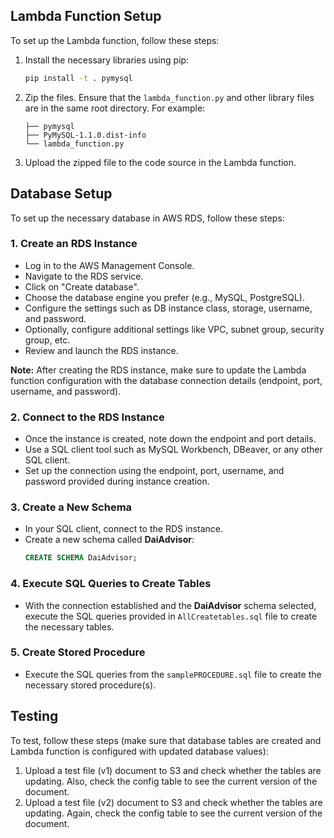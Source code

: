## Lambda Function Setup

To set up the Lambda function, follow these steps:

1. Install the necessary libraries using pip:
    ```bash
    pip install -t . pymysql
    ```

2. Zip the files. Ensure that the `lambda_function.py` and other library files are in the same root directory. For example:
    ```
    ├── pymysql
    ├── PyMySQL-1.1.0.dist-info
    └── lambda_function.py
    ```

3. Upload the zipped file to the code source in the Lambda function.

## Database Setup

To set up the necessary database in AWS RDS, follow these steps:

### 1. Create an RDS Instance
   - Log in to the AWS Management Console.
   - Navigate to the RDS service.
   - Click on "Create database".
   - Choose the database engine you prefer (e.g., MySQL, PostgreSQL).
   - Configure the settings such as DB instance class, storage, username, and password.
   - Optionally, configure additional settings like VPC, subnet group, security group, etc.
   - Review and launch the RDS instance.

   **Note:** After creating the RDS instance, make sure to update the Lambda function configuration with the database connection details (endpoint, port, username, and password).

### 2. Connect to the RDS Instance
   - Once the instance is created, note down the endpoint and port details.
   - Use a SQL client tool such as MySQL Workbench, DBeaver, or any other SQL client.
   - Set up the connection using the endpoint, port, username, and password provided during instance creation.

### 3. Create a New Schema
   - In your SQL client, connect to the RDS instance.
   - Create a new schema called **DaiAdvisor**:
     ```sql
     CREATE SCHEMA DaiAdvisor;
     ```

### 4. Execute SQL Queries to Create Tables
   - With the connection established and the **DaiAdvisor** schema selected, execute the SQL queries provided in `AllCreatetables.sql` file to create the necessary tables.

### 5. Create Stored Procedure
   - Execute the SQL queries from the `samplePROCEDURE.sql` file to create the necessary stored procedure(s).

## Testing

To test, follow these steps (make sure that database tables are created and Lambda function is configured with updated database values):

1. Upload a test file (v1) document to S3 and check whether the tables are updating. Also, check the config table to see the current version of the document.
2. Upload a test file (v2) document to S3 and check whether the tables are updating. Again, check the config table to see the current version of the document.

